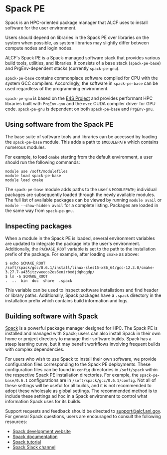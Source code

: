 # Spack PE

Spack is an HPC-oriented package manager that ALCF uses to install software for the user environment.

Users should depend on libraries in the Spack PE over libraries on the system when possible, as system libraries may slightly differ between compute nodes and login nodes.

ALCF's Spack PE is a Spack-managed software stack that provides various build tools, utilities, and libraries. It consists of a base stack (`spack-pe-base`) and PrgEnv-dependent stacks (currently `spack-pe-gnu`).

`spack-pe-base` contains commonplace software compiled for CPU with the system GCC compilers. Accordingly, the software in `spack-pe-base` can be used regardless of the programming environment.

`spack-pe-gnu` is based on the [E4S Project](https://e4s-project.github.io/) and provides performant HPC libraries built with `PrgEnv-gnu` and the `nvcc` CUDA compiler driver for GPU code. `spack-pe-gnu` is dependent on both `spack-pe-base` and `PrgEnv-gnu`.

## Using software from the Spack PE

The base suite of software tools and libraries can be accessed by loading the `spack-pe-base` module. This adds a path to `$MODULEPATH` which contains numerous modules.

For example, to load `cmake` starting from the default environment, a user should run the following commands:

```
module use /soft/modulefiles
module load spack-pe-base
module load cmake
```

The `spack-pe-base` module adds paths to the user's `MODULEPATH`; individual packages are subsequently loaded through the newly available modules. The full list of available packages can be viewed by running `module avail` or `module --show-hidden avail` for a complete listing. Packages are loaded in the same way from `spack-pe-gnu`.

## Inspecting packages

When a module in the Spack PE is loaded, several environment variables are updated to integrate the package into the user's environment. Additionally, the `PACKAGE_ROOT` variable is set to the path to the installation prefix of the package. For example, after loading `cmake` as above:

```
$ echo $CMAKE_ROOT
/soft/spack/gcc/0.6.1/install/linux-sles15-x86_64/gcc-12.3.0/cmake-3.27.7-a435jtzvweeos2es6enirbxdjdqhqgdp/
$ ls -a $CMAKE_ROOT
.  ..  bin  doc  share  .spack
```

This variable can be used to inspect software installations and find header or library paths. Additionally, Spack packages have a `.spack` directory in the installation prefix which contains build information and logs.

## Building software with Spack

[Spack](https://spack.io/about/) is a powerful package manager designed for HPC. The Spack PE is installed and managed with Spack; users can also install Spack in their own home or project directory to manage their software builds. Spack has a steep learning curve, but it may benefit workflows involving frequent builds with complex dependencies.

For users who wish to use Spack to install their own software, we provide configuration files corresponding to the Spack PE deployments. These configuration files can be found in `config` directories in `/soft/spack` within the respective Spack PE installation directories. For example, the `spack-pe-base/0.6.1` configurations are in `/soft/spack/gcc/0.6.1/config`. Not all of these settings will be useful for all builds, and it is not recommended to adopt these wholesale as global settings. The recommended method is to include these settings ad hoc in a Spack environment to control what information Spack uses for its builds.

Support requests and feedback should be directed to [support@alcf.anl.gov](mailto:support@alcf.anl.gov). For general Spack questions, users are encouraged to consult the following resources:

- [Spack development website](https://github.com/spack/spack)
- [Spack documentation](https://spack.readthedocs.io/en/latest/index.html)
- [Spack tutorial](https://spack-tutorial.readthedocs.io/en/latest)
- [Spack Slack channel](https://slack.spack.io)